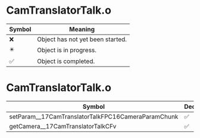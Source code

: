 # CamTranslatorTalk.o
| Symbol | Meaning 
| ------------- | ------------- 
| :x: | Object has not yet been started. 
| :eight_pointed_black_star: | Object is in progress. 
| :white_check_mark: | Object is completed. 


# CamTranslatorTalk.o
| Symbol | Decompiled? |
| ------------- | ------------- |
| setParam__17CamTranslatorTalkFPC16CameraParamChunk | :white_check_mark: |
| getCamera__17CamTranslatorTalkCFv | :white_check_mark: |
